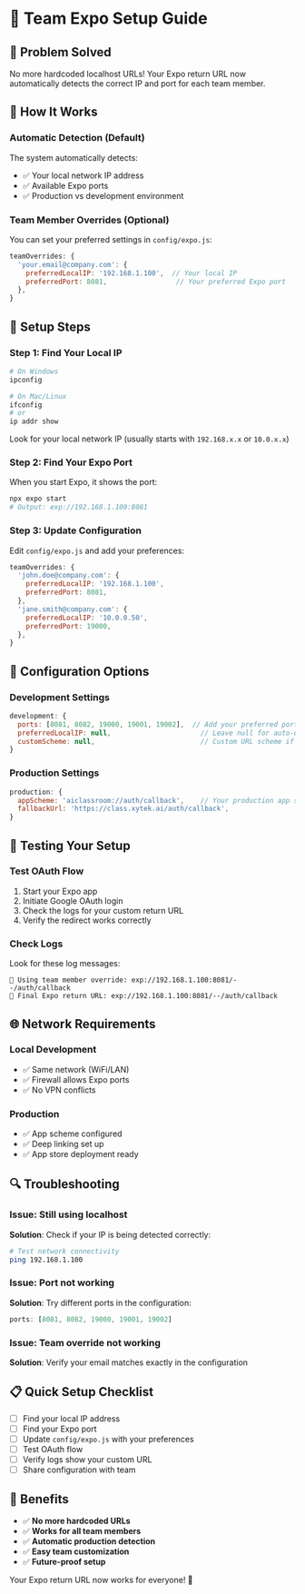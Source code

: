 # 👥 Team Expo Setup Guide

## 🎯 **Problem Solved**
No more hardcoded localhost URLs! Your Expo return URL now automatically detects the correct IP and port for each team member.

## 🚀 **How It Works**

### **Automatic Detection (Default)**
The system automatically detects:
- ✅ Your local network IP address
- ✅ Available Expo ports
- ✅ Production vs development environment

### **Team Member Overrides (Optional)**
You can set your preferred settings in `config/expo.js`:

```javascript
teamOverrides: {
  'your.email@company.com': {
    preferredLocalIP: '192.168.1.100',  // Your local IP
    preferredPort: 8081,                 // Your preferred Expo port
  },
}
```

## 📱 **Setup Steps**

### **Step 1: Find Your Local IP**
```bash
# On Windows
ipconfig

# On Mac/Linux
ifconfig
# or
ip addr show
```

Look for your local network IP (usually starts with `192.168.x.x` or `10.0.x.x`)

### **Step 2: Find Your Expo Port**
When you start Expo, it shows the port:
```bash
npx expo start
# Output: exp://192.168.1.100:8081
```

### **Step 3: Update Configuration**
Edit `config/expo.js` and add your preferences:

```javascript
teamOverrides: {
  'john.doe@company.com': {
    preferredLocalIP: '192.168.1.100',
    preferredPort: 8081,
  },
  'jane.smith@company.com': {
    preferredLocalIP: '10.0.0.50',
    preferredPort: 19000,
  },
}
```

## 🔧 **Configuration Options**

### **Development Settings**
```javascript
development: {
  ports: [8081, 8082, 19000, 19001, 19002],  // Add your preferred ports
  preferredLocalIP: null,                      // Leave null for auto-detection
  customScheme: null,                          // Custom URL scheme if needed
}
```

### **Production Settings**
```javascript
production: {
  appScheme: 'aiclassroom://auth/callback',    // Your production app scheme
  fallbackUrl: 'https://class.xytek.ai/auth/callback',
}
```

## 🧪 **Testing Your Setup**

### **Test OAuth Flow**
1. Start your Expo app
2. Initiate Google OAuth login
3. Check the logs for your custom return URL
4. Verify the redirect works correctly

### **Check Logs**
Look for these log messages:
```
👥 Using team member override: exp://192.168.1.100:8081/--/auth/callback
🎯 Final Expo return URL: exp://192.168.1.100:8081/--/auth/callback
```

## 🌐 **Network Requirements**

### **Local Development**
- ✅ Same network (WiFi/LAN)
- ✅ Firewall allows Expo ports
- ✅ No VPN conflicts

### **Production**
- ✅ App scheme configured
- ✅ Deep linking set up
- ✅ App store deployment ready

## 🔍 **Troubleshooting**

### **Issue: Still using localhost**
**Solution**: Check if your IP is being detected correctly:
```bash
# Test network connectivity
ping 192.168.1.100
```

### **Issue: Port not working**
**Solution**: Try different ports in the configuration:
```javascript
ports: [8081, 8082, 19000, 19001, 19002]
```

### **Issue: Team override not working**
**Solution**: Verify your email matches exactly in the configuration

## 📋 **Quick Setup Checklist**

- [ ] Find your local IP address
- [ ] Find your Expo port
- [ ] Update `config/expo.js` with your preferences
- [ ] Test OAuth flow
- [ ] Verify logs show your custom URL
- [ ] Share configuration with team

## 🎉 **Benefits**

- ✅ **No more hardcoded URLs**
- ✅ **Works for all team members**
- ✅ **Automatic production detection**
- ✅ **Easy team customization**
- ✅ **Future-proof setup**

Your Expo return URL now works for everyone! 🚀
